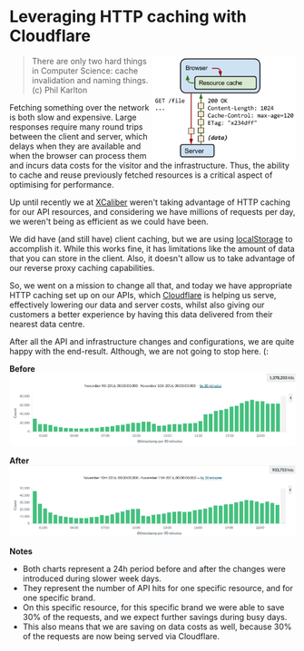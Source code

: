 # Leveraging HTTP caching with Cloudflare

<img src="http-request.png" align="right" width="50%">

> There are only two hard things in Computer Science: cache invalidation and naming things. (c) Phil Karlton

Fetching something over the network is both slow and expensive. Large responses require many round trips between the client and server, which delays when they are available and when the browser can process them and incurs data costs for the visitor and the infrastructure. Thus, the ability to cache and reuse previously fetched resources is a critical aspect of optimising for performance.

Up until recently we at [XCaliber](https://www.xcaliber.com/) weren't taking advantage of HTTP caching for our API resources, and considering we have millions of requests per day, we weren't being as efficient as we could have been.

We did have (and still have) client caching, but we are using [localStorage](https://developer.mozilla.org/en/docs/Web/API/Window/localStorage) to accomplish it. While this works fine, it has limitations like the amount of data that you can store in the client. Also, it doesn't allow us to take advantage of our reverse proxy caching capabilities.

So, we went on a mission to change all that, and today we have appropriate HTTP caching set up on our APIs, which [Cloudflare](https://www.cloudflare.com/) is helping us serve, effectively lowering our data and server costs, whilst also giving our customers a better experience by having this data delivered from their nearest data centre.

After all the API and infrastructure changes and configurations, we are quite happy with the end-result. Although, we are not going to stop here. (:

__Before__
![Before](before.png)

__After__
![After](after.png)

__Notes__
* Both charts represent a 24h period before and after the changes were introduced during slower week days.
* They represent the number of API hits for one specific resource, and for one specific brand.
* On this specific resource, for this specific brand we were able to save 30% of the requests, and we expect further savings during busy days.
* This also means that we are saving on data costs as well, because 30% of the requests are now being served via Cloudflare.
